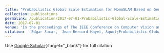 ```yaml
---
title: "Probabilistic Global Scale Estimation for MonoSLAM Based on Generic Object Detection"
collection: publications
permalink: /publication/2017-07-01-Probabilistic-Global-Scale-Estimation-for-MonoSLAM-Based-on-Generic-Object-Detection
date: 2017-07-01
venue: 'In the proceedings of The IEEE Conference on Computer Vision and Pattern Recognition (CVPR) Workshops'
citation: ' Edgar Sucar,  Jean-Bernard Hayet, &quot;Probabilistic Global Scale Estimation for MonoSLAM Based on Generic Object Detection.&quot; In the proceedings of The IEEE Conference on Computer Vision and Pattern Recognition (CVPR) Workshops, 2017.'
---
```

Use [Google Scholar](https://scholar.google.com/scholar?q=Probabilistic+Global+Scale+Estimation+for+MonoSLAM+Based+on+Generic+Object+Detection){:target="_blank"} for full citation